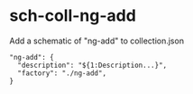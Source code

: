 # sch-coll-ng-add

Add a schematic of "ng-add" to collection.json

```
"ng-add": {
  "description": "${1:Description...}",
  "factory": "./ng-add",
}
```
